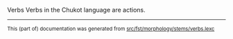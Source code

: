 Verbs
Verbs in the Chukot language are actions.

* * *

<small>This (part of) documentation was generated from [src/fst/morphology/stems/verbs.lexc](https://github.com/giellalt/lang-ckt/blob/main/src/fst/morphology/stems/verbs.lexc)</small>
